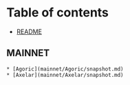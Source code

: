 # Table of contents

* [README](README.md)

## MAINNET
    * [Agoric](mainnet/Agoric/snapshot.md)
    * [Axelar](mainnet/Axelar/snapshot.md)
